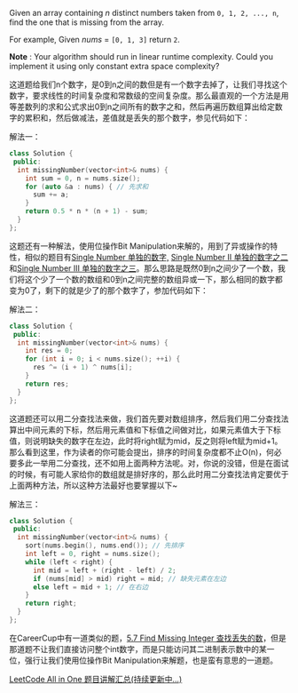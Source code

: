 Given an array containing _n_ distinct numbers taken from `0, 1, 2, ..., n`, find the one that is missing from the array.

For example, Given _nums_ = `[0, 1, 3]` return `2`.

**Note** : Your algorithm should run in linear runtime complexity. Could you implement it using only constant extra space complexity?

这道题给我们n个数字，是0到n之间的数但是有一个数字去掉了，让我们寻找这个数字，要求线性的时间复杂度和常数级的空间复杂度。那么最直观的一个方法是用等差数列的求和公式求出0到n之间所有的数字之和，然后再遍历数组算出给定数字的累积和，然后做减法，差值就是丢失的那个数字，参见代码如下：

解法一：

```cpp
class Solution {
 public:
  int missingNumber(vector<int>& nums) {
    int sum = 0, n = nums.size();
    for (auto &a : nums) { // 先求和
      sum += a;
    }
    return 0.5 * n * (n + 1) - sum;
  }
};
```

这题还有一种解法，使用位操作Bit Manipulation来解的，用到了异或操作的特性，相似的题目有[Single Number 单独的数字,](http://www.cnblogs.com/Given%20an%20array%20of%20integers,%20every%20element%20appears%20three%20times%20except%20for%20one.%20Find%20that%20single%20one.%20%20Note:%20Your%20algorithm%20should%20have%20a%20linear%20runtime%20complexity.%20Could%20you%20implement%20it%20without%20using%20extra%20memory) [Single Number II 单独的数字之二](http://www.cnblogs.com/grandyang/p/4263927.html)和[Single Number III 单独的数字之三](http://www.cnblogs.com/grandyang/p/4741122.html)。那么思路是既然0到n之间少了一个数，我们将这个少了一个数的数组和0到n之间完整的数组异或一下，那么相同的数字都变为0了，剩下的就是少了的那个数字了，参加代码如下：

解法二：

```cpp
class Solution {
 public:
  int missingNumber(vector<int>& nums) {
    int res = 0;
    for (int i = 0; i < nums.size(); ++i) {
      res ^= (i + 1) ^ nums[i];
    }
    return res;
  }
};
```

这道题还可以用二分查找法来做，我们首先要对数组排序，然后我们用二分查找法算出中间元素的下标，然后用元素值和下标值之间做对比，如果元素值大于下标值，则说明缺失的数字在左边，此时将right赋为mid，反之则将left赋为mid+1。那么看到这里，作为读者的你可能会提出，排序的时间复杂度都不止O(n)，何必要多此一举用二分查找，还不如用上面两种方法呢。对，你说的没错，但是在面试的时候，有可能人家给你的数组就是排好序的，那么此时用二分查找法肯定要优于上面两种方法，所以这种方法最好也要掌握以下~

解法三：

```cpp
class Solution {
 public:
  int missingNumber(vector<int>& nums) {
    sort(nums.begin(), nums.end()); // 先排序
    int left = 0, right = nums.size();
    while (left < right) {
      int mid = left + (right - left) / 2;
      if (nums[mid] > mid) right = mid; // 缺失元素在左边
      else left = mid + 1; // 在右边
    }
    return right;
  }
};
```

在CareerCup中有一道类似的题，[5.7 Find Missing Integer 查找丢失的数](http://www.cnblogs.com/grandyang/p/4747429.html)，但是那道题不让我们直接访问整个int数字，而是只能访问其二进制表示数中的某一位，强行让我们使用位操作Bit Manipulation来解题，也是蛮有意思的一道题。

[LeetCode All in One 题目讲解汇总(持续更新中...)](http://www.cnblogs.com/grandyang/p/4606334.html)